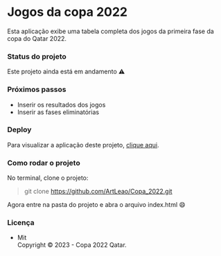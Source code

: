 # Jogos da copa 2022

Esta aplicação exibe uma tabela completa dos jogos da primeira fase da copa do Qatar 2022.

### Status do projeto

Este projeto ainda está em andamento :warning:

### Próximos passos

- Inserir os resultados dos jogos
- Inserir as fases eliminatórias

### Deploy

Para visualizar a aplicação deste projeto,  <a href="https://artleao.github.io/Copa_2022" target="_blank">clique aqui</a>.

### Como rodar o projeto

No terminal, clone o projeto:

> git clone https://github.com/ArtLeao/Copa_2022.git

Agora entre na pasta do projeto e abra o arquivo index.html :smile:

### Licença

- Mit <br>
Copyright ©️ 2023 - Copa 2022 Qatar.
